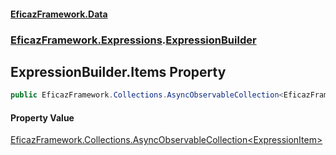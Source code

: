 #### [EficazFramework.Data](EficazFrameworkData.md 'EficazFramework Data')
### [EficazFramework.Expressions](EficazFrameworkData.md#EficazFramework.Expressions 'EficazFramework.Expressions').[ExpressionBuilder](EficazFramework.Expressions/ExpressionBuilder.md 'EficazFramework.Expressions.ExpressionBuilder')

## ExpressionBuilder.Items Property

```csharp
public EficazFramework.Collections.AsyncObservableCollection<EficazFramework.Expressions.ExpressionItem> Items { get; }
```

#### Property Value
[EficazFramework.Collections.AsyncObservableCollection&lt;](EficazFramework.Collections/AsyncObservableCollection_T_.md 'EficazFramework.Collections.AsyncObservableCollection<T>')[ExpressionItem](EficazFramework.Expressions/ExpressionItem.md 'EficazFramework.Expressions.ExpressionItem')[&gt;](EficazFramework.Collections/AsyncObservableCollection_T_.md 'EficazFramework.Collections.AsyncObservableCollection<T>')